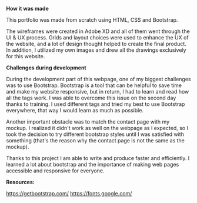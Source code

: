 **How it was made**

This portfolio was made from scratch using HTML, CSS and Bootstrap. 

The wireframes were created in Adobe XD and all of them went through the UI & UX process. Grids and layout choices were used to enhance the UX of the website, and a lot of design thought helped to create the final product. In addition, I utilized my own images and drew all the drawings exclusively for this website. 

**Challenges during development**

During the development part of this webpage, one of my biggest challenges was to use Bootstrap. Bootstrap is a tool that can be helpful to save time and make my website responsive, but in return, I had to learn and read how all the tags work. I was able to overcome this issue on the second day thanks to training. I used different tags and tried my best to use Bootstrap everywhere, that way I would learn as much as possible.

Another important obstacle was to match the contact page with my mockup. I realized it didn't work as well on the webpage as I expected, so I took the decision to try different bootstrap styles until I was satisfied with something (that's the reason why the contact page is not the same as the mockup).

Thanks to this project I am able to write and produce faster and efficiently. I learned a lot about bootstrap and the importance of making web pages accessible and responsive for everyone. 

**Resources:**

https://getbootstrap.com/
https://fonts.google.com/
 
